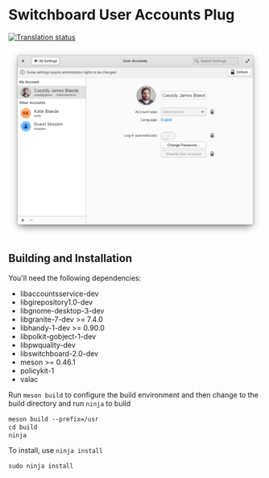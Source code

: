 # Switchboard User Accounts Plug
[![Translation status](https://l10n.elementary.io/widgets/switchboard/-/switchboard-plug-useraccounts/svg-badge.svg)](https://l10n.elementary.io/engage/switchboard/?utm_source=widget)

![screenshot](data/screenshot.png?raw=true)

## Building and Installation

You'll need the following dependencies:

* libaccountsservice-dev
* libgirepository1.0-dev 
* libgnome-desktop-3-dev
* libgranite-7-dev >= 7.4.0
* libhandy-1-dev >= 0.90.0
* libpolkit-gobject-1-dev
* libpwquality-dev
* libswitchboard-2.0-dev
* meson >= 0.46.1
* policykit-1
* valac

Run `meson build` to configure the build environment and then change to the build directory and run `ninja` to build

    meson build --prefix=/usr 
    cd build
    ninja

To install, use `ninja install`

    sudo ninja install
